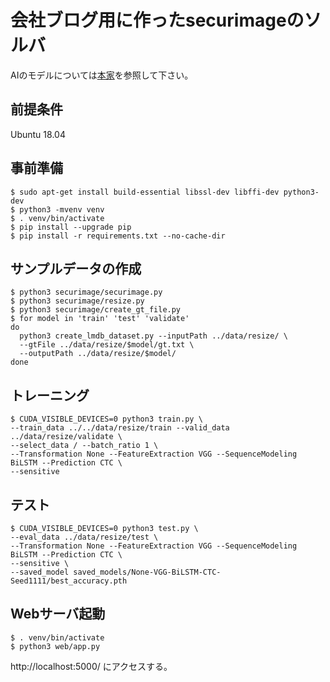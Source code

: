 # 会社ブログ用に作ったsecurimageのソルバ

AIのモデルについては[本家](https://github.com/clovaai/deep-text-recognition-benchmark)を参照して下さい。

前提条件
---

Ubuntu 18.04

事前準備
---


```
$ sudo apt-get install build-essential libssl-dev libffi-dev python3-dev
$ python3 -mvenv venv
$ . venv/bin/activate
$ pip install --upgrade pip
$ pip install -r requirements.txt --no-cache-dir
```

サンプルデータの作成
---

```
$ python3 securimage/securimage.py
$ python3 securimage/resize.py
$ python3 securimage/create_gt_file.py
$ for model in 'train' 'test' 'validate'
do
  python3 create_lmdb_dataset.py --inputPath ../data/resize/ \
  --gtFile ../data/resize/$model/gt.txt \
  --outputPath ../data/resize/$model/
done
```

トレーニング
---

```
$ CUDA_VISIBLE_DEVICES=0 python3 train.py \
--train_data ../../data/resize/train --valid_data ../data/resize/validate \
--select_data / --batch_ratio 1 \
--Transformation None --FeatureExtraction VGG --SequenceModeling BiLSTM --Prediction CTC \
--sensitive
```

テスト
---

```
$ CUDA_VISIBLE_DEVICES=0 python3 test.py \
--eval_data ../data/resize/test \
--Transformation None --FeatureExtraction VGG --SequenceModeling BiLSTM --Prediction CTC \
--sensitive \
--saved_model saved_models/None-VGG-BiLSTM-CTC-Seed1111/best_accuracy.pth
```

Webサーバ起動
---

```
$ . venv/bin/activate
$ python3 web/app.py
```

http://localhost:5000/ にアクセスする。
